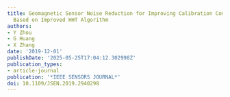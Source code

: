 ```yaml
---
title: Geomagnetic Sensor Noise Reduction for Improving Calibration Compensation Accuracy
  Based on Improved HHT Algorithm
authors:
- Y Zhou
- G Huang
- X Zhang
date: '2019-12-01'
publishDate: '2025-05-25T17:04:12.302998Z'
publication_types:
- article-journal
publication: '*IEEE SENSORS JOURNAL*'
doi: 10.1109/JSEN.2019.2940298
---
```

